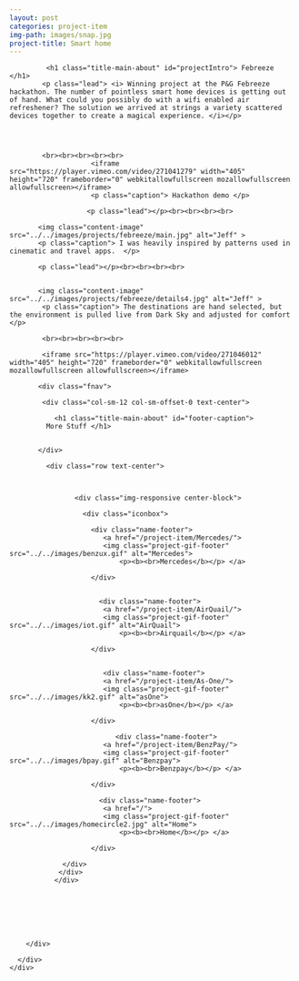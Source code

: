 ```yaml
---
layout: post
categories: project-item
img-path: images/snap.jpg
project-title: Smart home
---
```


<div class="container">
  <div class="description">
    <div class="row text-left">
      <div class="col-sm-12 ">



             <h1 class="title-main-about" id="projectIntro"> Febreeze </h1>
            <p class="lead"> <i> Winning project at the P&G Febreeze hackathon. The number of pointless smart home devices is getting out of hand. What could you possibly do with a wifi enabled air refreshener? The solution we arrived at strings a variety scattered devices together to create a magical experience. </i></p>




            <br><br><br><br><br>
                        <iframe src="https://player.vimeo.com/video/271041279" width="405" height="720" frameborder="0" webkitallowfullscreen mozallowfullscreen allowfullscreen></iframe>
                        <p class="caption"> Hackathon demo </p>

                       <p class="lead"></p><br><br><br><br>

           <img class="content-image"  src="../../images/projects/febreeze/main.jpg" alt="Jeff" >
           <p class="caption"> I was heavily inspired by patterns used in cinematic and travel apps.  </p>

           <p class="lead"></p><br><br><br><br>


           <img class="content-image"  src="../../images/projects/febreeze/details4.jpg" alt="Jeff" >
            <p class="caption"> The destinations are hand selected, but the environment is pulled live from Dark Sky and adjusted for comfort </p>

            <br><br><br><br><br>

            <iframe src="https://player.vimeo.com/video/271046012" width="405" height="720" frameborder="0" webkitallowfullscreen mozallowfullscreen allowfullscreen></iframe>






<!-- nav  -->


           <div class="fnav">

            <div class="col-sm-12 col-sm-offset-0 text-center">

               <h1 class="title-main-about" id="footer-caption">
             More Stuff </h1>


           </div>

             <div class="row text-center">



                    <div class="img-responsive center-block">

                      <div class="iconbox">

                        <div class="name-footer">
                           <a href="/project-item/Mercedes/">
                           <img class="project-gif-footer" src="../../images/benzux.gif" alt="Mercedes">
                               <p><b><br>Mercedes</b></p> </a>

                        </div>


                          <div class="name-footer">
                           <a href="/project-item/AirQuail/">
                           <img class="project-gif-footer" src="../../images/iot.gif" alt="AirQuail">
                               <p><b><br>Airquail</b></p> </a>

                        </div>


                           <div class="name-footer">
                           <a href="/project-item/As-One/">
                           <img class="project-gif-footer" src="../../images/kk2.gif" alt="asOne">
                               <p><b><br>asOne</b></p> </a>

                        </div>

                              <div class="name-footer">
                           <a href="/project-item/BenzPay/">
                           <img class="project-gif-footer" src="../../images/bpay.gif" alt="Benzpay">
                               <p><b><br>Benzpay</b></p> </a>

                        </div>



<!--
                         <div class="name-footer">
                           <a href="/project-item/More-Projects/">
                           <img class="project-gif-footer" src="../../images/kk1.gif" alt="Other">
                               <p><b><br>More</b></p> </a>

                        </div> -->

                          <div class="name-footer">
                           <a href="/">
                           <img class="project-gif-footer" src="../../images/homecircle2.jpg" alt="Home">
                               <p><b><br>Home</b></p> </a>

                        </div>

                 </div>
                </div>
               </div>







        </div>

      </div>
    </div>
  </div>
